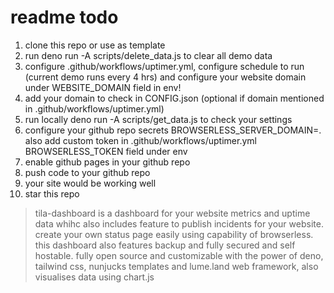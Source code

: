 # readme todo

1. clone this repo or use as template
2. run deno run -A scripts/delete_data.js to clear all demo data
3. configure .github/workflows/uptimer.yml, configure schedule to run (current
   demo runs every 4 hrs) and configure your website domain under WEBSITE_DOMAIN
   field in env!
4. add your domain to check in CONFIG.json (optional if domain mentioned in
   .github/workflows/uptimer.yml)
5. run locally deno run -A scripts/get_data.js to check your settings
6. configure your github repo secrets
   BROWSERLESS_SERVER_DOMAIN=<domain for your browerless host>. also add custom
   token in .github/workflows/uptimer.yml BROWSERLESS_TOKEN field under env
7. enable github pages in your github repo
8. push code to your github repo
9. your site would be working well
10. star this repo

> tila-dashboard is a dashboard for your website metrics and uptime data whihc also includes feature to publish incidents for your website. create your own status page easily using capability of browserless. this dashboard also features backup and fully secured and self hostable. fully open source and customizable with the power of deno, tailwind css, nunjucks templates and lume.land web framework, also visualises data using chart.js
